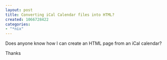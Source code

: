 ```yaml
--- 
layout: post
title: Converting iCal Calendar files into HTML?
created: 1066728422
categories: 
- "*nix"
---
```

Does anyone know how I can create an HTML page from an iCal calendar? 

Thanks
